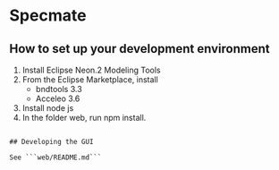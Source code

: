 # Specmate

## How to set up your development environment
1. Install Eclipse Neon.2 Modeling Tools
2. From the Eclipse Marketplace, install 
    - bndtools 3.3
    - Acceleo 3.6
3. Install node js
4. In the folder web, run npm install.
```

## Developing the GUI

See ```web/README.md```